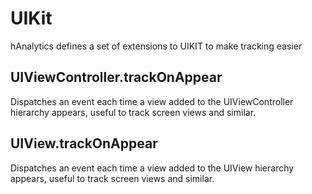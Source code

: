 # UIKit

hAnalytics defines a set of extensions to UIKIT to make tracking easier

## UIViewController.trackOnAppear

Dispatches an event each time a view added to the UIViewController hierarchy appears, useful to track screen views and similar.

## UIView.trackOnAppear

Dispatches an event each time a view added to the UIView hierarchy appears, useful to track screen views and similar.
